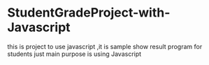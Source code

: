 # StudentGradeProject-with-Javascript
this is project to use javascript ,it is sample show result program for students just main purpose is using Javascript
